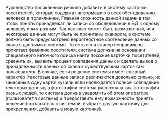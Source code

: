Руководство поликлиники решило добавить в систему карточки посетителей, которые содержат информацию о всех обследованиях человека в поликлинике. 
Главная сложность данной задачи в том, чтобы понять принадлежат ли записи об обследовании в БД к одному человеку или к разным. Так как скан может быть размазанный, или некоторые данные могут быть не прочитаны сканером, в системе должно быть предусмотрено вероятностное соотнесение данных со скана с данными в системе. То есть если сканер неправильно прочитает фамилию посетителя, система должна на основании специального неточного поиска найти похожие карточки посетителей, сравнить их, выявить процент совпадения данных и сделать вывод о принадлежности данных со скана к существующим карточкам пользователя. 
В случае, если решение системы имеет спорный характер (текстовые данные записи различаются довольно сильно, но занесены в одну карточку) или если наблюдается полное совпадение текстовых данных, а фотографии система распознала как фотографии разных людей, то система должна уведомить об этом оператора (пользователя системы) и предоставить ему возможность принять решение (согласиться с системой, выбрать другую карточку для прикрепления, добавить  в новую карточку).

